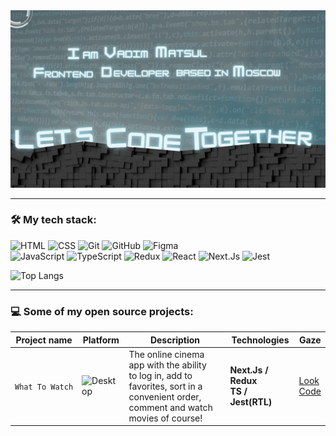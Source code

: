 <img src='./public/Banner.gif'/>

___

### :hammer_and_wrench:  My tech stack:
![HTML](https://img.shields.io/badge/HTML-323630?style=for-the-badge&logo=HTML5&logoColor=FF0000)
![CSS](https://img.shields.io/badge/CSS-323630?style=for-the-badge&logo=CSS3&logoColor=1572B6)
![Git](https://img.shields.io/badge/Git-323630?style=for-the-badge&logo=Git&logoColor=F05032)
![GitHub](https://img.shields.io/badge/GitHub-323630?style=for-the-badge&logo=GitHub&logoColor=black)
![Figma](https://img.shields.io/badge/Figma-323630?style=for-the-badge&logo=Figma&logoColor=F24E1E)<br/>
![JavaScript](https://img.shields.io/badge/JavaScript-323630?style=for-the-badge&logo=JavaScript&logoColor=F7DF1E)
![TypeScript](https://img.shields.io/badge/TypeScript-323630?style=for-the-badge&logo=TypeScript&logoColor=1E90FF)
![Redux](https://img.shields.io/badge/Redux-323630?style=for-the-badge&logo=Redux&logoColor=0000CD)
![React](https://img.shields.io/badge/React-323630?style=for-the-badge&logo=React&logoColor=87CEFA)
![Next.Js](https://img.shields.io/badge/Next.js-323630?style=for-the-badge&logo=Next.js&logoColor=black)
![Jest](https://img.shields.io/badge/Jest-323630?style=for-the-badge&logo=Jest&logoColor=C21325)


![Top Langs](https://github-readme-stats.vercel.app/api/top-langs/?username=Vadim-Matsul&layout=compact&theme=tokyonight)

___

### :computer: Some of my open source projects:

| Project name | Platform | Description |  Technologies | Gaze |
|--------------|----------|-------------|---------------|------|
| `What To Watch` | ![Desktop](https://img.shields.io/badge/Desktop-323630?style=for-the-badge) | The online cinema app with the ability <br/> to log in, add to favorites, sort in a convenient order,<br/>comment and watch movies of course! | **Next.Js / Redux<br/> TS / Jest(RTL)** | [Look](https://what-to-watch-delta-five.vercel.app/)<br/>[Code](https://github.com/Vadim-Matsul/what-to-watch) |